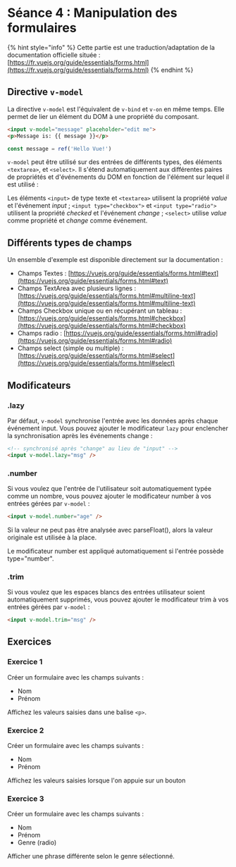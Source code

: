 # Séance 4 : Manipulation des formulaires

{% hint style="info" %}
Cette partie est une traduction/adaptation de la documentation officielle située : [https://fr.vuejs.org/guide/essentials/forms.html](https://fr.vuejs.org/guide/essentials/forms.html)
{% endhint %}

## Directive `v-model`

La directive `v-model` est l'équivalent de `v-bind` et `v-on` en même temps. Elle permet de lier un élément du DOM à une propriété du composant.

```html
<input v-model="message" placeholder="edit me">
<p>Message is: {{ message }}</p>
```

```javascript
const message = ref('Hello Vue!')
```

`v-model` peut être utilisé sur des entrées de différents types, des éléments `<textarea>`, et `<select>`. Il s'étend automatiquement aux différentes paires de propriétés et d'événements du DOM en fonction de l'élément sur lequel il est utilisé :

Les éléments `<input>` de type texte et `<textarea>` utilisent la propriété *value* et l'événement *input* ;
`<input type="checkbox">` et `<input type="radio">` utilisent la propriété *checked* et l'événement *change* ;
`<select>` utilise *value* comme propriété et *change* comme événement.

## Différents types de champs

Un ensemble d'exemple est disponible directement sur la documentation :

* Champs Textes : [https://vuejs.org/guide/essentials/forms.html#text](https://vuejs.org/guide/essentials/forms.html#text)
* Champs TextArea avec plusieurs lignes : [https://vuejs.org/guide/essentials/forms.html#multiline-text](https://vuejs.org/guide/essentials/forms.html#multiline-text)
* Champs Checkbox unique ou en récupérant un tableau : [https://vuejs.org/guide/essentials/forms.html#checkbox](https://vuejs.org/guide/essentials/forms.html#checkbox)
* Champs radio : [https://vuejs.org/guide/essentials/forms.html#radio](https://vuejs.org/guide/essentials/forms.html#radio)
* Champs select (simple ou multiple) : [https://vuejs.org/guide/essentials/forms.html#select](https://vuejs.org/guide/essentials/forms.html#select)

## Modificateurs

### .lazy

Par défaut, `v-model` synchronise l'entrée avec les données après chaque événement input. Vous pouvez ajouter le modificateur `lazy` pour enclencher la synchronisation après les événements change :

```html
<!-- synchronisé après "change" au lieu de "input" -->
<input v-model.lazy="msg" />
```

### .number

Si vous voulez que l'entrée de l'utilisateur soit automatiquement typée comme un nombre, vous pouvez ajouter le modificateur number à vos entrées gérées par `v-model` :

```html
<input v-model.number="age" />
```

Si la valeur ne peut pas être analysée avec parseFloat(), alors la valeur originale est utilisée à la place.

Le modificateur number est appliqué automatiquement si l'entrée possède type="number".

### .trim

Si vous voulez que les espaces blancs des entrées utilisateur soient automatiquement supprimés, vous pouvez ajouter le modificateur trim à vos entrées gérées par `v-model` :

```html
<input v-model.trim="msg" />
```

## Exercices

### Exercice 1

Créer un formulaire avec les champs suivants :

* Nom
* Prénom

Affichez les valeurs saisies dans une balise `<p>`.

### Exercice 2

Créer un formulaire avec les champs suivants :

* Nom
* Prénom

Affichez les valeurs saisies lorsque l'on appuie sur un bouton

### Exercice 3

Créer un formulaire avec les champs suivants :

* Nom
* Prénom
* Genre (radio)
  
Afficher une phrase différente selon le genre sélectionné.
